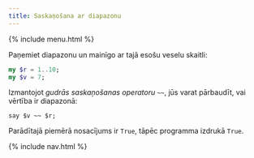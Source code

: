 ```yaml
---
title: Saskaņošana ar diapazonu
---
```


{% include menu.html %}

Paņemiet diapazonu un mainīgo ar tajā esošu veselu skaitli:

```raku
my $r = 1..10;
my $v = 7;
```

Izmantojot _gudrās saskaņošanas operatoru_ `~~`, jūs varat pārbaudīt, vai vērtība ir diapazonā:

```
say $v ~~ $r;
```

Parādītajā piemērā nosacījums ir `True`, tāpēc programma izdrukā `True`.

{% include nav.html %}
